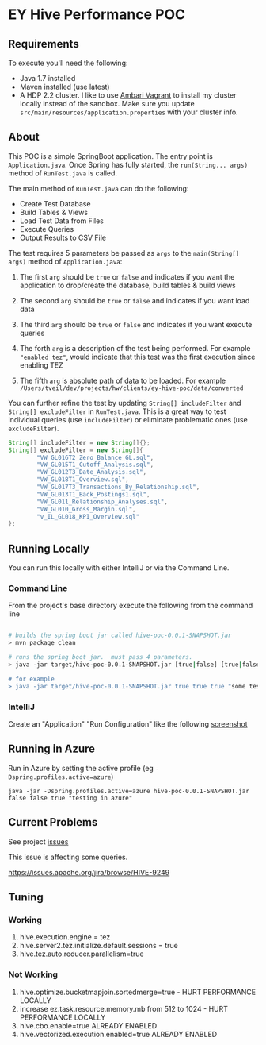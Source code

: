 # EY Hive Performance POC

## Requirements

To execute you'll need the following:
* Java 1.7 installed
* Maven installed (use latest)
* A HDP 2.2 cluster.  I like to use [Ambari Vagrant](https://cwiki.apache.org/confluence/display/AMBARI/Quick+Start+Guide) to install my cluster locally instead of the sandbox.  Make sure you update `src/main/resources/application.properties` with your cluster info.

## About

This POC is a simple SpringBoot application.  The entry point is `Application.java`.  Once Spring has fully started, the `run(String... args)` method of `RunTest.java` is called.

The main method of `RunTest.java` can do the following:

* Create Test Database
* Build Tables & Views
* Load Test Data from Files
* Execute Queries
* Output Results to CSV File

The test requires 5 parameters be passed as `args` to the `main(String[] args)` method of `Application.java`:

1.  The first `arg` should be `true` or `false` and indicates if you want the application to drop/create the database, build tables & build views

1.  The second `arg` should be `true` or `false` and indicates if you want load data

1.  The third `arg` should be `true` or `false` and indicates if you want execute queries

1.  The forth `arg` is a description of the test being performed.  For example `"enabled tez"`, would indicate that this test was the first execution since enabling TEZ

1.  The fifth `arg` is absolute path of data to be loaded.  For example `/Users/tveil/dev/projects/hw/clients/ey-hive-poc/data/converted`

You can further refine the test by updating `String[] includeFilter` and `String[] excludeFilter` in `RunTest.java`.  This is a great way to test individual queries (use `includeFilter`) or eliminate problematic ones (use `excludeFilter`).

```java
String[] includeFilter = new String[]{};
String[] excludeFilter = new String[]{
        "VW_GL016T2_Zero_Balance_GL.sql",
        "VW_GL015T1_Cutoff_Analysis.sql",
        "VW_GL012T3_Date_Analysis.sql",
        "VW_GL018T1_Overview.sql",
        "VW_GL017T3_Transactions_By_Relationship.sql",
        "VW_GL013T1_Back_Postings1.sql",
        "VW_GL011_Relationship_Analyses.sql",
        "VW_GL010_Gross_Margin.sql",
        "v_IL_GL018_KPI_Overview.sql"
};
```

## Running Locally

You can run this locally with either IntelliJ or via the Command Line.

### Command Line

From the project's base directory execute the following from the command line

```bash

# builds the spring boot jar called hive-poc-0.0.1-SNAPSHOT.jar
> mvn package clean

# runs the spring boot jar.  must pass 4 parameters.
> java -jar target/hive-poc-0.0.1-SNAPSHOT.jar [true|false] [true|false] [true|false] "[test description]" "[data location]

# for example
> java -jar target/hive-poc-0.0.1-SNAPSHOT.jar true true true "some test" "/Users/tveil/dev/projects/hw/clients/ey-hive-poc/data/converted"

```

### IntelliJ

Create an "Application" "Run Configuration" like the following [screenshot](https://github.com/timveil/ey-hive-poc/blob/master/docs/Run_Debug_Configurations.png)


## Running in Azure

Run in Azure by setting the active profile (eg `-Dspring.profiles.active=azure`)

```
java -jar -Dspring.profiles.active=azure hive-poc-0.0.1-SNAPSHOT.jar false false true "testing in azure"
```

## Current Problems


See project [issues](https://github.com/timveil/ey-hive-poc/issues)

This issue is affecting some queries.

https://issues.apache.org/jira/browse/HIVE-9249


## Tuning

### Working
1.  hive.execution.engine = tez
1.  hive.server2.tez.initialize.default.sessions = true
1.  hive.tez.auto.reducer.parallelism=true

### Not Working
1.  hive.optimize.bucketmapjoin.sortedmerge=true - HURT PERFORMANCE LOCALLY
1.  increase ez.task.resource.memory.mb from 512 to 1024 - HURT PERFORMANCE LOCALLY
1.  hive.cbo.enable=true ALREADY ENABLED
1.  hive.vectorized.execution.enabled=true ALREADY ENABLED